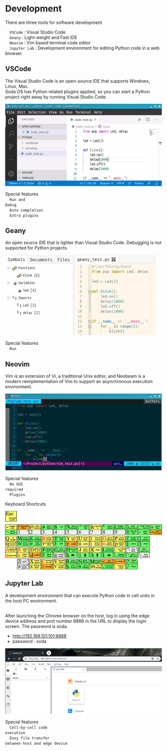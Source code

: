 <h1> Development </h1>
There are three tools for software development<br>

&emsp;<code class="code_accent">VSCode</code> : Visual Studio Code<br>
&emsp;<code class="code_accent">Geany</code> : Light-weight and Fast IDE<br>
&emsp;<code class="code_accent">Neovim</code> : Vim based terminal code editor<br>
&emsp;<code class="code_accent">Jupyter Lab</code> : Development environment for editing Python code in a web browser<br>

## VSCode
The Visual Studio Code is an open-source IDE that supports Windows, Linux, Mac. <br>
Soda OS has Python related plugins applied, so you can start a Python project right away by running Visual Studio Code.

![vscode](./picture/vscode.png)

Special features<br>
&emsp;<code class="code_accent">Run and Debug</code><br>
&emsp;<code class="code_accent">Auto completion</code><br>
&emsp;<code class="code_accent">Extra plugins</code><br>

## Geany
An open source IDE that is lighter than Visual Studio Code. Debugging is not supported for Python projects.

![geany](./picture/geany.png)

Special features<br>
&emsp;<code class="code_accent">Run</code><br>

## Neovim
Vim is an extension of Vi, a traditional Unix editor, and Neobeam is a modern reimplementation of Vim to support an asynchronous execution environment.

![neovim](./picture/neovim.png)

Special features<br>
&emsp;<code class="code_accent">No GUI required</code><br>
&emsp;<code class="code_accent">Plugins</code><br>

Keyboard Shortcuts<br>

![neovim shortcuts](./picture/neovim_shortcuts.png)

## Jupyter Lab
A development environment that can execute Python code in cell units in the host PC environment.<br><br>

After launching the Chrome browser on the host, log in using the edge device address and port number 8888 in the URL to display the login screen. The password is soda.<br>
- http://192.168.101.101:8888
- password : soda

![jupyter lab](./picture/jupyter_lab.png)

Special features<br>
&emsp;<code class="code_accent">Cell-by-cell code execution</code><br>
&emsp;<code class="code_accent">Easy file transfer between host and edge device</code><br>
